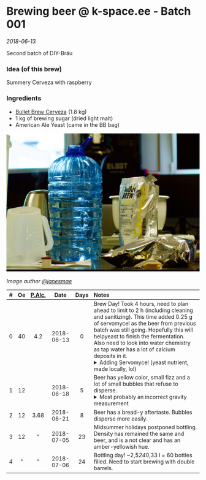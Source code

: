 # Brewing beer @ k-space.ee - Batch 001

_2018-06-13_

Second batch of DIY-Bräu

### Idea (of this brew)
Summery Cerveza with raspberry

### Ingredients
* [Bullet Brew Cerveza](http://www.pruulmeistrid.ee/en/product/bullet-brew-mexican-cerveza) (1.8 kg)
* 1 kg of brewing sugar (dried light malt)
* American Ale Yeast (came in the BB bag)

![Bullet Brew Cerveza malt with yeast sachet hidden between layers](../img/0010.jpg)

_Image author [@janesmae](https://github.com/janesmae)_

| # | Oe | [P.Alc.](https://www.brewersfriend.com/abv-calculator/ "Potential alcohol if Final Gravity is 1.08") |   Date   | Days | Notes |
| - | :-: | :-: | :-: | :-: | :- |
| 0 | 40 | 4.2 | 2018-06-13 | 0 | Brew Day! Took 4 hours, need to plan ahead to limit to 2 h (including cleaning and sanitizing). This time added 0.25 g of servomycel as the beer from previous batch was still going. Hopefully this will helpyeast to finish the fermentation. Also need to look into water chemistry as tap water has a lot of calcium deposits in it. <details><summary>Adding Servomycel (yeast nutrient, made locally, lol)</summary><p><img src="../img/0011.jpg" alt="0.25g of Servomycel going into the bucket" title="Last, but not least, ingredient"></p></details> |
| 1 | 12 |  | 2018-06-18 | 5 | Beer has yellow color, small fizz and a lot of small bubbles that refuse to disperse. <details><summary>Most probably an incorrect gravity measurement</summary><p><img src="../img/0012.jpg" alt="Bubbles pushing hydrometer upwards" title="A lot of small bubbles"></p></details> |
| 2 | 12 | 3.68 | 2018-06-21 | 8 | Beer has a bread-y aftertaste. Bubbles disperse more easily. |
| 3 | 12 | " | 2018-07-05 | 23 | Midsummer holidays postponed bottling. Density has remained the same and beer, and is a not clear and has an amber-yellowish hue. |
| 4 | " | " | 2018-07-06 | 24 | Bottling day! ~2,5*24*0,33 l = 60 bottles filled. Need to start brewing with double barrels. |


